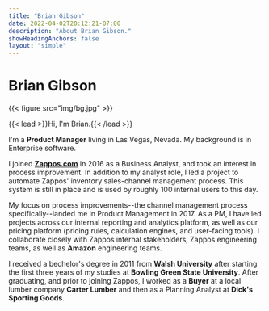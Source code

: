 ```yaml
---
title: "Brian Gibson"
date: 2022-04-02T20:12:21-07:00
description: "About Brian Gibson."
showHeadingAnchors: false
layout: "simple"
---
```

# Brian Gibson
{{< figure src="img/bg.jpg" >}}

{{< lead >}}Hi, I'm Brian.{{< /lead >}} 

I'm a **Product Manager** living in Las Vegas, Nevada. My background is in Enterprise software. 

I joined **[Zappos.com](https://zappos.com)** in 2016 as a Business Analyst, and took an interest in process improvement. In addition to my analyst role, I led a project to automate Zappos' inventory sales-channel management process. This system is still in place and is used by roughly 100 internal users to this day. 

My focus on process improvements--the channel management process specifically--landed me in Product Management in 2017. As a PM, I have led projects across our internal reporting and analytics platform, as well as our pricing platform (pricing rules, calculation engines, and user-facing tools). I collaborate closely with Zappos internal stakeholders, Zappos engineering teams, as well as **Amazon** engineering teams. 

I received a bechelor's degree in 2011 from **Walsh University** after starting the first three years of my studies at **Bowling Green State University**. After graduating, and prior to joining Zappos, I worked as a **Buyer** at a local lumber company **Carter Lumber** and then as a Planning Analyst at **Dick's Sporting Goods**. 